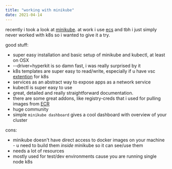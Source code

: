 ```yaml
---
title: "working with minikube"
date: 2021-04-14
---
```


recently i took a look at [minikube](https://minikube.sigs.k8s.io/docs/). at work i use [ecs](https://docs.aws.amazon.com/AmazonECS/latest/developerguide/Welcome.html) and tbh i just simply never worked with k8s so i wanted to give it a try.

good stuff:

* super easy installation and basic setup of minikube and kubectl, at least on OSX
* --driver=hyperkit is so damn fast, i was really surprised by it
* k8s templates are super easy to read/write, especially if u have vsc [extention](https://marketplace.visualstudio.com/items?itemName=ms-kubernetes-tools.vscode-kubernetes-tools) for k8s
* services as an abstract way to expose apps as a network service
* kubectl is super easy to use
* great, detailed and really straightforward documentation.
* there are some great addons, like registry-creds that i used for pulling images from [ECR](https://aws.amazon.com/ecr/)
* huge community
* simple ```minikube dashboard``` gives a cool dashboard with overview of your cluster

cons:
* minikube doesn't have direct access to docker images on your machine - u need to build them *inside* minikube so it can see/use them
* needs a lot of resources
* mostly used for test/dev environments cause you are running single node k8s
